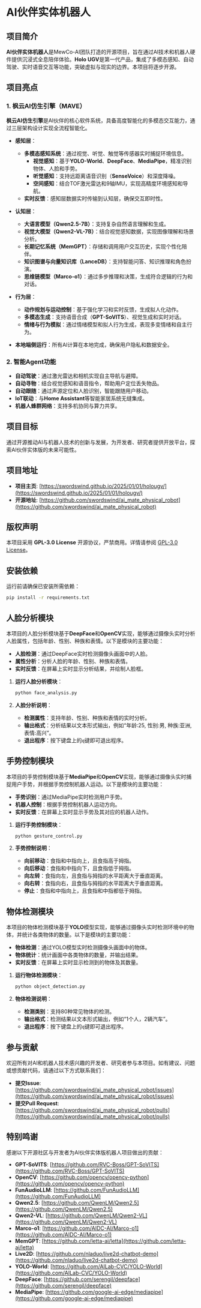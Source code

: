 # AI伙伴实体机器人

## 项目简介

**AI伙伴实体机器人**是MewCo-AI团队打造的开源项目，旨在通过AI技术和机器人硬件提供沉浸式全息陪伴体验。**Holo UGV**是第一代产品，集成了多模态感知、自动驾驶、实时语音交互等功能，突破虚拟与现实的边界。本项目将逐步开源。

## 项目亮点

### 1. **枫云AI仿生引擎（MAVE）**

**枫云AI仿生引擎**是AI伙伴的核心软件系统，具备高度智能化的多模态交互能力，通过三层架构设计实现全流程智能化。

   - **感知层**：
     - **多模态感知系统**：通过视觉、听觉、触觉等传感器实时捕捉环境信息。
       - **视觉感知**：基于**YOLO-World**、**DeepFace**、**MediaPipe**，精准识别物体、人脸和手势。
       - **听觉感知**：支持远距离语音识别（**SenseVoice**）和深度降噪。
       - **空间感知**：结合TOF激光雷达和9轴IMU，实现高精度环境感知和导航。
     - **实时反馈**：感知层数据实时传输到认知层，确保交互即时性。

   - **认知层**：
     - **大语言模型（Qwen2.5-7B）**：支持复杂自然语言理解和生成。
     - **视觉大模型（Qwen2-VL-7B）**：结合视觉感知数据，实现图像理解和场景分析。
     - **长期记忆系统（MemGPT）**：存储和调用用户交互历史，实现个性化陪伴。
     - **知识图谱与向量知识库（LanceDB）**：支持智能问答、知识推理和角色扮演。
     - **思维链模型（Marco-o1）**：通过多步推理和决策，生成符合逻辑的行为和对话。

   - **行为层**：
     - **动作规划与运动控制**：基于强化学习和实时反馈，生成拟人化动作。
     - **多模态生成**：支持语音合成（**GPT-SoVITS**）、视觉生成和实时对话。
     - **情绪与行为模拟**：通过情绪模型和拟人行为生成，表现多变情绪和自主行为。

   - **本地端侧运行**：所有AI计算在本地完成，确保用户隐私和数据安全。

### 2. **智能Agent功能**

   - **自动驾驶**：通过激光雷达和相机实现自主导航与避障。
   - **自动寻物**：结合视觉感知和语音指令，帮助用户定位丢失物品。
   - **自动跟随**：通过声源定位和人脸识别，智能跟随用户移动。
   - **IoT联动**：与**Home Assistant**等智能家居系统无缝集成。
   - **机器人蜂群网络**：支持多机协同与算力共享。

## 项目目标

通过开源推动AI与机器人技术的创新与发展，为开发者、研究者提供开放平台，探索AI伙伴实体版的未来可能性。

## 项目地址

- **项目主页**: [https://swordswind.github.io/2025/01/01/holougv/](https://swordswind.github.io/2025/01/01/holougv/)
- **开源地址**: [https://github.com/swordswind/ai_mate_physical_robot](https://github.com/swordswind/ai_mate_physical_robot)

## 版权声明

本项目采用 **GPL-3.0 License** 开源协议，严禁商用。详情请参阅 [GPL-3.0 License](https://www.gnu.org/licenses/gpl-3.0.html)。

## 安装依赖

运行前请确保已安装所需依赖：

```bash
pip install -r requirements.txt
```

## 人脸分析模块

本项目的人脸分析模块基于**DeepFace**和**OpenCV**实现，能够通过摄像头实时分析人脸属性，包括年龄、性别、种族和表情。以下是模块的主要功能：

- **人脸检测**：通过DeepFace实时检测摄像头画面中的人脸。
- **属性分析**：分析人脸的年龄、性别、种族和表情。
- **实时反馈**：在屏幕上实时显示分析结果，并绘制人脸框。

1. **运行人脸分析模块**：

   ```bash
   python face_analysis.py
   ```

2. **人脸分析说明**：

   - **检测属性**：支持年龄、性别、种族和表情的实时分析。
   - **输出格式**：分析结果以文本形式输出，例如“年龄:25, 性别:男, 种族:亚洲, 表情:高兴”。
   - **退出程序**：按下键盘上的`q`键即可退出程序。

## 手势控制模块

本项目的手势控制模块基于**MediaPipe**和**OpenCV**实现，能够通过摄像头实时捕捉用户手势，并根据手势控制机器人运动。以下是模块的主要功能：

- **手势识别**：通过MediaPipe实时检测用户手势。
- **机器人控制**：根据手势控制机器人运动方向。
- **实时反馈**：在屏幕上实时显示手势及其对应的机器人动作。

1. **运行手势控制模块**：

   ```bash
   python gesture_control.py
   ```

2. **手势控制说明**：

   - **向前移动**：食指和中指向上，且食指高于拇指。
   - **向后移动**：食指和中指向下，且食指低于拇指。
   - **向左转**：食指向左，且食指与拇指的水平距离大于垂直距离。
   - **向右转**：食指向右，且食指与拇指的水平距离大于垂直距离。
   - **停止**：食指和中指向上，且食指和中指都低于拇指。

## 物体检测模块

本项目的物体检测模块基于**YOLO**模型实现，能够通过摄像头实时检测环境中的物体，并统计各类物体的数量。以下是模块的主要功能：

- **物体检测**：通过YOLO模型实时检测摄像头画面中的物体。
- **物体统计**：统计画面中各类物体的数量，并输出结果。
- **实时反馈**：在屏幕上实时显示检测到的物体及其数量。

1. **运行物体检测模块**：

   ```bash
   python object_detection.py
   ```

2. **物体检测说明**：

   - **检测类别**：支持80种常见物体的检测。
   - **输出格式**：检测结果以文本形式输出，例如“1个人，2辆汽车”。
   - **退出程序**：按下键盘上的`q`键即可退出程序。

## 参与贡献

欢迎所有对AI和机器人技术感兴趣的开发者、研究者参与本项目。如有建议、问题或想贡献代码，请通过以下方式联系我们：

- **提交Issue**: [https://github.com/swordswind/ai_mate_physical_robot/issues](https://github.com/swordswind/ai_mate_physical_robot/issues)
- **提交Pull Request**: [https://github.com/swordswind/ai_mate_physical_robot/pulls](https://github.com/swordswind/ai_mate_physical_robot/pulls)

## 特别鸣谢

感谢以下开源社区与开发者为AI伙伴实体版机器人项目做出的贡献：

- **GPT-SoVITS**: [https://github.com/RVC-Boss/GPT-SoVITS](https://github.com/RVC-Boss/GPT-SoVITS)
- **OpenCV**: [https://github.com/opencv/opencv-python](https://github.com/opencv/opencv-python)
- **FunAudioLLM**: [https://github.com/FunAudioLLM](https://github.com/FunAudioLLM)
- **Qwen2.5**: [https://github.com/QwenLM/Qwen2.5](https://github.com/QwenLM/Qwen2.5)
- **Qwen2-VL**: [https://github.com/QwenLM/Qwen2-VL](https://github.com/QwenLM/Qwen2-VL)
- **Marco-o1**: [https://github.com/AIDC-AI/Marco-o1](https://github.com/AIDC-AI/Marco-o1)
- **MemGPT**: [https://github.com/letta-ai/letta](https://github.com/letta-ai/letta)
- **Live2D**: [https://github.com/nladuo/live2d-chatbot-demo](https://github.com/nladuo/live2d-chatbot-demo)
- **YOLO-World**: [https://github.com/AILab-CVC/YOLO-World](https://github.com/AILab-CVC/YOLO-World)
- **DeepFace**: [https://github.com/serengil/deepface](https://github.com/serengil/deepface)
- **MediaPipe**: [https://github.com/google-ai-edge/mediapipe](https://github.com/google-ai-edge/mediapipe)